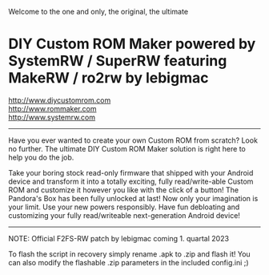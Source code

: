 Welcome to the one and only, the original, the ultimate

<h1>DIY Custom ROM Maker
powered by SystemRW / SuperRW
featuring MakeRW / ro2rw by lebigmac</h1>

http://www.diycustomrom.com<br>
http://www.rommaker.com<br>
http://www.systemrw.com

---------------------------------------------------------

Have you ever wanted to create your own Custom ROM from scratch?
Look no further. The ultimate DIY Custom ROM Maker solution is right here to help you do the job.

Take your boring stock read-only firmware that shipped with your Android device and transform it into a
totally exciting, fully read/write-able Custom ROM and customize it however you like with the click of a button!
The Pandora's Box has been fully unlocked at last! Now only your imagination is your limit. Use your new powers responsibly.
Have fun debloating and customizing your fully read/writeable next-generation Android device!

---------------------------------------------------------

NOTE: Official F2FS-RW patch by lebigmac coming 1. quartal 2023

To flash the script in recovery simply rename .apk to .zip and flash it!
You can also modify the flashable .zip parameters in the included config.ini ;)
